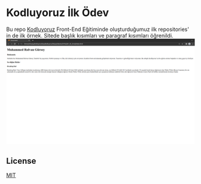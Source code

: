 # Kodluyoruz İlk Ödev

Bu repo [Kodluyoruz](https://www.kodluyoruz.org) Front-End Eğitiminde oluşturduğumuz ilk repositories' in de ilk örnek. Sitede başlık kısımları ve paragraf kısımları öğrenildi.
![github](images/Odev1.png)

## License
[MIT](https://choosealicense.com/licenses/mit/)